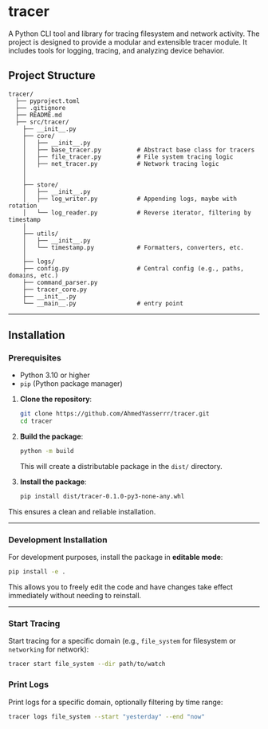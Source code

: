 # tracer

A Python CLI tool and library for tracing filesystem and network activity. The project is designed to provide a modular and extensible tracer module. It includes tools for logging, tracing, and analyzing device behavior.

## Project Structure

```
tracer/
  ├── pyproject.toml
  ├── .gitignore
  ├── README.md
  ├── src/tracer/
    ├── __init__.py
    ├── core/
    │   ├── __init__.py
    │   ├── base_tracer.py          # Abstract base class for tracers
    │   ├── file_tracer.py          # File system tracing logic
    │   ├── net_tracer.py           # Network tracing logic
    │   
    │
    ├── store/
    │   ├── __init__.py
    │   ├── log_writer.py           # Appending logs, maybe with rotation
    │   └── log_reader.py           # Reverse iterator, filtering by timestamp
    │
    ├── utils/
    │   ├── __init__.py
    │   └── timestamp.py            # Formatters, converters, etc.
    │
    ├── logs/
    ├── config.py                   # Central config (e.g., paths, domains, etc.)
    ├── command_parser.py
    ├── tracer_core.py              
    ├── __init__.py
    └── __main__.py                 # entry point     
```

---

## Installation

### Prerequisites
- Python 3.10 or higher
- `pip` (Python package manager)


1. **Clone the repository**:

   ```bash
   git clone https://github.com/AhmedYasserrr/tracer.git
   cd tracer
   ```

2. **Build the package**:

   ```bash
   python -m build
   ```

   This will create a distributable package in the `dist/` directory.

3. **Install the package**:

   ```bash
   pip install dist/tracer-0.1.0-py3-none-any.whl
   ```

This ensures a clean and reliable installation.

---

### Development Installation

For development purposes, install the package in **editable mode**:

```bash
pip install -e .
```

This allows you to freely edit the code and have changes take effect immediately without needing to reinstall.

---

### Start Tracing
Start tracing for a specific domain (e.g., `file_system` for filesystem or `networking` for network):
```bash
tracer start file_system --dir path/to/watch
```

### Print Logs
Print logs for a specific domain, optionally filtering by time range:
```bash
tracer logs file_system --start "yesterday" --end "now"
```